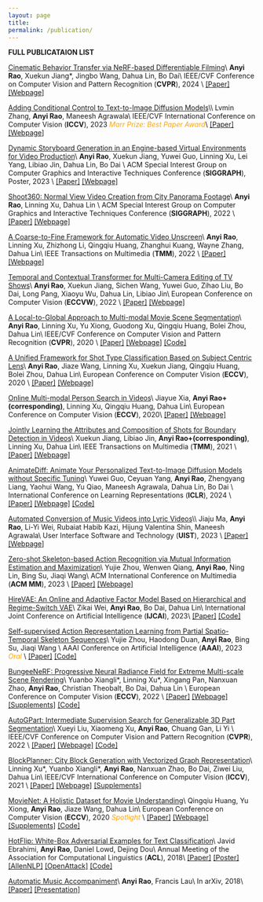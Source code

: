```yaml
---
layout: page
title: 
permalink: /publication/
---
```


<!-- **Full Publication List** -->
**FULL PUBLICATAION LIST**

[Cinematic Behavior Transfer via NeRF-based Differentiable Filming]()\\
**Anyi Rao**, Xuekun Jiang*, Jingbo Wang, Dahua Lin, Bo Dai\\
IEEE/CVF Conference on Computer Vision and Pattern Recognition (**CVPR**), 2024 \\
[[Paper]](https://arxiv.org/abs/2311.17754) [[Webpage]](https://virtualfilmstudio.github.io/projects/cinetransfer/) 


[Adding Conditional Control to Text-to-Image Diffusion Models]("https://arxiv.org/abs/2302.05543")\\
Lvmin Zhang, **Anyi Rao**, Maneesh Agrawala\\
IEEE/CVF International Conference on Computer Vision (**ICCV**), 2023 <span style="color:orange">*Marr Prize: Best Paper Award*</span>\\
[[Paper]](https://arxiv.org/abs/2302.05543) [[Webpage]](https://github.com/lllyasviel/ControlNet-v1-1-nightly)


[Dynamic Storyboard Generation in an Engine-based Virtual Environments for Video Production](https://arxiv.org/abs/2301.12688)\\
**Anyi Rao**, Xuekun Jiang, Yuwei Guo, Linning Xu, Lei Yang, Libiao Jin, Dahua Lin, Bo Dai
\\
ACM Special Interest Group on Computer Graphics and Interactive Techniques Conference (**SIGGRAPH**), Poster, 2023 \\
[[Paper]](https://dl.acm.org/doi/abs/10.1145/3588028.3603647) [[Webpage]](https://virtualfilmstudio.github.io/)


[Shoot360: Normal View Video Creation from City Panorama Footage](https://anyirao.com/files/papers/sig2022shoot360.pdf)\\
**Anyi Rao**, Linning Xu, Dahua Lin \\
ACM Special Interest Group on Computer Graphics and Interactive Techniques Conference (**SIGGRAPH**), 2022 \\
[[Paper]](https://dl.acm.org/doi/abs/10.1145/3528233.3530702) [[Webpage]](https://city-super.github.io/shoot360/)


[A Coarse-to-Fine Framework for Automatic Video Unscreen]({{site.baseurl}}/files/papers/tmm2022unscreen.pdf)\\
**Anyi Rao**, Linning Xu, Zhizhong Li, Qingqiu Huang, Zhanghui Kuang, Wayne Zhang, Dahua Lin\\
IEEE Transactions on Multimedia (**TMM**), 2022 \\
[[Paper]](https://ieeexplore.ieee.org/document/9709668)
[[Webpage]](https://anyirao.com/files/projects/tmm22unscreen/)

[Temporal and Contextual Transformer for Multi-Camera Editing of TV Shows](https://city-super.github.io/citynerf/img/1947.pdf)\\
**Anyi Rao**, Xuekun Jiang, Sichen Wang, Yuwei Guo, Zihao Liu, Bo Dai, Long Pang, Xiaoyu Wu, Dahua Lin, Libiao Jin\\
European Conference on Computer Vision (**ECCVW**), 2022 \\
[[Paper]](https://arxiv.org/abs/2112.05504) [[Webpage]](https://city-super.github.io/citynerf/) 


[A Local-to-Global Approach to Multi-modal Movie Scene Segmentation]()\\
**Anyi Rao**, Linning Xu, Yu Xiong, Guodong Xu, Qingqiu Huang, Bolei Zhou, Dahua Lin\\
IEEE/CVF Conference on Computer Vision and Pattern Recognition (**CVPR**), 2020 \\
[[Paper]](https://arxiv.org/abs/2004.02678) [[Webpage]](https://anyirao.com/projects/SceneSeg.html) [[Code]](https://github.com/AnyiRao/SceneSeg)


[A Unified Framework for Shot Type Classification Based on Subject Centric Lens]()\\
**Anyi Rao**, Jiaze Wang, Linning Xu, Xuekun Jiang, Qingqiu Huang, Bolei Zhou, Dahua Lin\\
European Conference on Computer Vision (**ECCV**), 2020 \\
[[Paper]](https://arxiv.org/abs/2008.03548) [[Webpage]](https://anyirao.com/projects/ShotType.html)


[Online Multi-modal Person Search in Videos]()\\
Jiayue Xia, **Anyi Rao+(corresponding)**, Linning Xu, Qingqiu Huang, Dahua Lin\\
European Conference on Computer Vision (**ECCV**), 2020\\
[[Paper]](https://arxiv.org/abs/2008.03546) [[Webpage]](http://anyirao.com/projects/OnlinePerson.html)


[Jointly Learning the Attributes and Composition of Shots for Boundary Detection in Videos]({{site.baseurl}}/files/papers/tmm2021shot.pdf)\\
Xuekun Jiang, Libiao Jin, **Anyi Rao+(corresponding)**, Linning Xu, Dahua Lin\\
IEEE Transactions on Multimedia (**TMM**), 2021 \\
[[Paper]](https://ieeexplore.ieee.org/document/9464668) [[Webpage]](https://zweipa.github.io/TMM_SCTSNet/)







[AnimateDiff: Animate Your Personalized Text-to-Image Diffusion Models without Specific Tuning]()\\
Yuwei Guo, Ceyuan Yang, **Anyi Rao**, Zhengyang Liang, Yaohui Wang, Yu Qiao, Maneesh Agrawala, Dahua Lin, Bo Dai
\\
International Conference on Learning Representations (**ICLR**), 2024 \\
[[Paper]](https://arxiv.org/abs/2307.04725) [[Webpage]](https://github.com/guoyww/AnimateDiff) [[Code]](https://github.com/guoyww/AnimateDiff)

[Automated Conversion of Music Videos into Lyric Videos]("https://arxiv.org/abs/2308.14922")\\
Jiaju Ma, **Anyi Rao**, Li-Yi Wei, Rubaiat Habib Kazi, Hijung Valentina Shin, Maneesh Agrawala\\
User Interface Software and Technology (**UIST**), 2023 \\
[[Paper]](https://arxiv.org/abs/2308.14922) [[Webpage]](https://majiaju.io/lyric-video)


[Zero-shot Skeleton-based Action Recognition via Mutual Information Estimation and Maximization]()\\
Yujie Zhou, Wenwen Qiang, **Anyi Rao**, Ning Lin, Bing Su, Jiaqi Wang\\
ACM International Conference on Multimedia (**ACM MM**), 2023 \\
[[Paper]](https://arxiv.org/abs/2308.03950) [[Webpage]](https://github.com/YujieOuO/SMIE)





[HireVAE: An Online and Adaptive Factor Model Based on Hierarchical and Regime-Switch VAE]()\\
Zikai Wei, **Anyi Rao**, Bo Dai, Dahua Lin\\
International Joint Conference on Artificial Intelligence (**IJCAI**), 2023\\
[[Paper]](https://arxiv.org/abs/2306.02848) [[Code]]()


[Self-supervised Action Representation Learning from Partial Spatio-Temporal Skeleton Sequences]()\\
Yujie Zhou, Haodong Duan, **Anyi Rao**, Bing Su, Jiaqi Wang \\
AAAI Conference on Artificial Intelligence (**AAAI**), 2023 <span style="color:orange">*Oral*</span>
 \\
[[Paper]](https://arxiv.org/abs/2302.09018) [[Code]](https://github.com/YujieOuO/PSTL)


[BungeeNeRF: Progressive Neural Radiance Field for Extreme Multi-scale Scene Rendering](https://city-super.github.io/citynerf/img/1947.pdf)\\
Yuanbo Xiangli*, Linning Xu*, Xingang Pan, Nanxuan Zhao, **Anyi Rao**, Christian Theobalt, Bo Dai, Dahua Lin \\
European Conference on Computer Vision (**ECCV**), 2022 \\
[[Paper]](https://arxiv.org/abs/2112.05504) [[Webpage]](https://city-super.github.io/citynerf/) [[Supplements]](https://city-super.github.io/citynerf/img/supp.pdf)
 [[Code]](https://github.com/city-super/BungeeNeRF)


[AutoGPart: Intermediate Supervision Search for Generalizable 3D Part Segmentation]()\\
Xueyi Liu, Xiaomeng Xu, **Anyi Rao**, Chuang Gan, Li Yi \\
IEEE/CVF Conference on Computer Vision and Pattern Recognition (**CVPR**), 2022 \\
[[Paper]](https://arxiv.org/abs/2203.06558) [[Webpage]](https://autogpart.github.io/) [[Code]](https://github.com/Meowuu7/AutoGPart)




[BlockPlanner: City Block Generation with Vectorized Graph Representation]()\\
Linning Xu*, Yuanbo Xiangli*, **Anyi Rao**, Nanxuan Zhao, Bo Dai, Ziwei Liu, Dahua Lin\\
IEEE/CVF International Conference on Computer Vision (**ICCV**), 2021 \\
[[Paper]](https://openaccess.thecvf.com/content/ICCV2021/papers/Xu_BlockPlanner_City_Block_Generation_With_Vectorized_Graph_Representation_ICCV_2021_paper.pdf) [[Webpage]](https://city-super.github.io/blockplanner/) [[Supplements]](https://openaccess.thecvf.com/content/ICCV2021/supplemental/Xu_BlockPlanner_City_Block_ICCV_2021_supplemental.pdf)



[MovieNet: A Holistic Dataset for Movie Understanding]()\\
Qingqiu Huang, Yu Xiong, **Anyi Rao**, Jiaze Wang, Dahua Lin\\
European Conference on Computer Vision (**ECCV**), 2020 <span style="color:orange">*Spotlight*</span> \\
[[Paper]](https://arxiv.org/abs/2007.10937) [[Webpage]](https://movienet.github.io/projects/eccv20movienet.html) [[Supplements]](https://www.ecva.net/papers/eccv_2020/papers_ECCV/papers/123490681-supp.pdf) [[Code]](https://github.com/movienet/movienet-tools)




[HotFlip: White-Box Adversarial Examples for Text Classification]()\\
Javid Ebrahimi, **Anyi Rao**, Daniel Lowd, Dejing Dou\\
Annual Meeting of the Association for Computational Linguistics (**ACL**), 2018\\
[[Paper]](http://www.aclweb.org/anthology/P18-2006) [[Poster]](http://anthology.aclweb.org/attachments/P18-2006.Poster.pdf) [[AllenNLP]](https://github.com/allenai/allennlp/blob/master/allennlp/interpret/attackers/hotflip.py) [[OpenAttack]](https://github.com/thunlp/OpenAttack/blob/master/OpenAttack/attackers/hotflip.py) [[Code]](https://github.com/AnyiRao/WordAdver)


[Automatic Music Accompaniment]()\\
**Anyi Rao**, Francis Lau\\
In arXiv, 2018\\
[[Paper]](http://arxiv.org/abs/1803.09033) [[Presentation]]({{site.baseurl}}/papers/AMApre.pdf)
